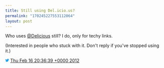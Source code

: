 ```yaml
---
title: Still using Del.icio.us?
permalink: "170245227553112064"
layout: post
---
```

Who uses [@Delicious](https://twitter.com/Delicious) still? I do, only for techy links.

(Interested in people who stuck with it. Don't reply if you've stopped using it.)

<img src="/images/twitter.png" width="12" /> [Thu Feb 16 20:36:39 +0000 2012](https://twitter.com/sillygwailo/status/170245227553112064)
